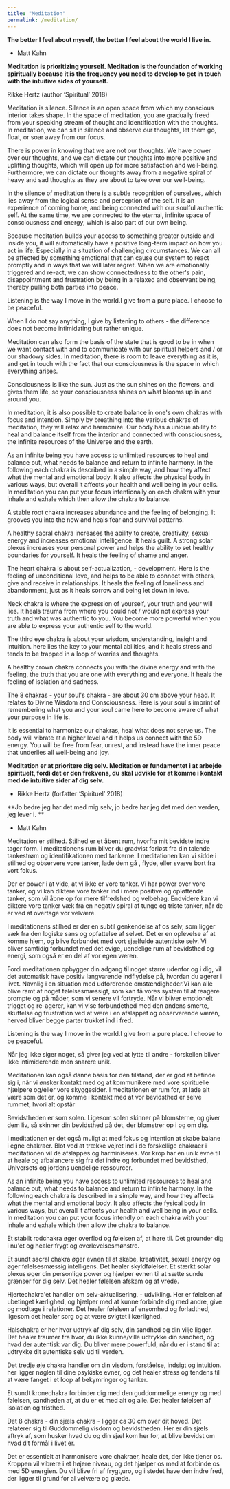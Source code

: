 ```yaml
---
title: "Meditation"
permalink: /meditation/
---
```




**The better I feel about myself, the better I feel about the world I live in.**
- Matt Kahn

**Meditation is prioritizing yourself. Meditation is the foundation of working spiritually because it is the frequency you need to develop to get in touch with the intuitive sides of yourself.**

Rikke Hertz (author ‘Spiritual’ 2018)



Meditation is silence. Silence is an open space from which my conscious interior takes shape. In the space of meditation, you are gradually freed from your speaking stream of thought and identification with the thoughts. In meditation, we can sit in silence and observe our thoughts, let them go, float, or soar away from our focus.



There is power in knowing that we are not our thoughts. We have power over our thoughts, and we can dictate our thoughts into more positive and uplifting thoughts, which will open up for more satisfaction and well-being. Furthermore, we can dictate our thoughts away from a negative spiral of heavy and sad thoughts as they are about to take over our well-being.



In the silence of meditation there is a subtle recognition of ourselves, which lies away from the logical sense and perception of the self. It is an experience of coming home, and being connected with our soulful authentic self. At the same time, we are connected to the eternal, infinite space of consciousness and energy, which is also part of our own being.



Because meditation builds your access to something greater outside and inside you, it will automatically have a positive long-term impact on how you act in life. Especially in a situation of challenging circumstances. We can all be affected by something emotional that can cause our system to react promptly and in ways that we will later regret. When we are emotionally triggered and re-act, we can show connectedness to the other's pain, disappointment and frustration by being in a relaxed and observant being, thereby pulling both parties into peace.



Listening is the way I move in the world.I give from a pure place. I choose to be peaceful.



When I do not say anything, I give by listening to others - the difference does not become intimidating but rather unique.

Meditation can also form the basis of the state that is good to be in when we want contact with and to communicate with our spiritual helpers and / or our shadowy sides. In meditation, there is room to leave everything as it is, and get in touch with the fact that our consciousness is the space in which everything arises.



Consciousness is like the sun. Just as the sun shines on the flowers, and gives them life, so your consciousness shines on what blooms up in and around you.



In meditation, it is also possible to create balance in one's own chakras with focus and intention. Simply by breathing into the various chakras of meditation, they will relax and harmonize. Our body has a unique ability to heal and balance itself from the interior and connected with consciousness, the infinite resources of the Universe and the earth.



As an infinite being you have access to unlimited resources to heal and balance out, what needs to balance and return to infinite harmony. In the following each chakra is described in a simple way, and how they affect what the mental and emotional body. It also affects the physical body in various ways, but overall it affects your health and well being in your cells. In meditation you can put your focus intentionally on each chakra with your inhale and exhale which then allow the chakra to balance.



A stable root chakra increases abundance and the feeling of belonging. It grooves you into the now and heals fear and survival patterns.



A healthy sacral chakra increases the ability to create, creativity, sexual energy and increases emotional intelligence. It heals guilt. A strong solar plexus increases your personal power and helps the ability to set healthy boundaries for yourself. It heals the feeling of shame and anger.



The heart chakra is about self-actualization, - development. Here is the feeling of unconditional love, and helps to be able to connect with others, give and receive in relationships. It heals the feeling of loneliness and abandonment, just as it heals sorrow and being let down in love.



Neck chakra is where the expression of yourself, your truth and your will lies. It heals trauma from where you could not / would not express your truth and what was authentic to you. You become more powerful when you are able to express your authentic self to the world.



The third eye chakra is about your wisdom, understanding, insight and intuition. here lies the key to your mental abilities, and it heals stress and tends to be trapped in a loop of worries and thoughts.



A healthy crown chakra connects you with the divine energy and with the feeling, the truth that you are one with everything and everyone. It heals the feeling of isolation and sadness.



The 8 chakras - your soul's chakra - are about 30 cm above your head. It relates to Divine Wisdom and Consciousness. Here is your soul's imprint of remembering what you and your soul came here to become aware of what your purpose in life is.

It is essential to harmonize our chakras, heal what does not serve us. The body will vibrate at a higher level and it helps us connect with the 5D energy. You will be free from fear, unrest, and instead have the inner peace that underlies all well-being and joy.



**Meditation er at prioritere dig selv. Meditation er fundamentet i at arbejde spirituelt, fordi det er den frekvens, du skal udvikle for at komme i kontakt med de intuitive sider af dig selv.**

- Rikke Hertz (forfatter ‘Spirituel’ 2018)

**Jo bedre jeg har det med mig selv, jo bedre har jeg det med den verden, jeg lever i. **

- Matt Kahn




Meditation er stilhed. Stilhed er et åbent rum, hvorfra mit bevidste indre tager form. I meditationens rum bliver du gradvist forløst fra din talende tankestrøm og identifikationen med tankerne. I meditationen kan vi sidde i stilhed og observere vore tanker, lade dem gå , flyde, eller svæve bort fra vort fokus. 

Der er power i at vide, at vi ikke er vore tanker.  Vi har power over vore tanker, og vi kan diktere vore tanker ind i mere positive og opløftende tanker, som vil åbne op for mere tilfredshed og velbehag. Endvidere kan vi diktere vore tanker væk fra en negativ spiral af tunge og triste tanker, når de er ved at overtage vor velvære.

I meditationens stilhed er der en subtil genkendelse af os selv, som ligger væk fra den logiske sans og opfattelse af selvet. Det er en oplevelse af at komme hjem, og blive forbundet med vort sjælfulde autentiske selv. Vi bliver samtidig forbundet med det evige, uendelige rum af bevidsthed og energi, som også er en del af vor egen væren.

Fordi meditationen opbygger din adgang til noget større udenfor og i dig, vil det automatisk have positiv langvarende indflydelse på, hvordan du agerer i livet. 
Navnlig i en situation med udfordrende omstændigheder.Vi kan alle blive ramt af noget følelsesmæssigt, som kan få vores system til at reagere prompte og på måder, som vi senere vil fortryde. Når vi bliver emotionelt trigget og re-agerer, kan vi vise forbundethed med den andens smerte, skuffelse og frustration ved at være i en afslappet og observerende væren, herved bliver begge parter trukket ind i fred.

Listening is the way I move in the world.I  give from a pure place. I choose to be peaceful.

Når jeg ikke siger noget, så giver jeg ved at lytte til andre - forskellen bliver ikke intimiderende men snarere unik.

Meditationen kan også danne basis for den tilstand, der er god at befinde sig i, når vi ønsker kontakt med og at kommunikere med vore spirituelle hjælpere og/eller vore skyggesider. I meditationen er rum for, at lade alt være som det er, og komme i kontakt med at vor bevidsthed er selve rummet, hvori alt opstår 

Bevidstheden er som solen. Ligesom solen skinner på blomsterne, og giver dem liv, så skinner din bevidsthed på det, der blomstrer op i og om dig. 

I meditationen er det også muligt at med fokus og intention at skabe balane i egne chakraer. Blot ved at trække vejret ind i de forskellige chakraer i meditationen vil de afslappes og harminiseres. Vor krop har en unik evne til at heale og afbalancere sig fra det indre og forbundet med bevidsthed, Universets og jordens uendelige ressourcer.

As an infinite being you have access to unlimited ressources to heal and balance out, what needs to balance and return to infinite harmony.
In the following each chakra is described in a simple way, and how they affects what the mental and emotional body. It also affects the fysical body in various ways, but overall it affects your health and well being in your cells.
In meditation you can put your focus intendly on each chakra with your inhale and exhale which then allow the chakra to balance. 

Et stabilt rodchakra øger overflod og følelsen af, at høre til. Det grounder dig i nu'et og healer frygt og overlevelsesmønstre.

Et sundt sacral chakra øger evnen til at skabe, kreativitet, sexuel energy og øger følelsesmæssig intelligens. Det healer skyldfølelser.
Et stærkt solar plexus øger din personlige power og hjælper evnen til at sætte sunde grænser for dig selv. Det healer følelsen afskam og af vrede.

Hjertechakra'et handler om selv-aktualisering, - udvikling. Her er følelsen af ubetinget kærlighed, og hjælper med at kunne forbinde dig med andre, give og modtage i relationer. Det healer følelsen af ensomhed og forladthed, ligesom det healer sorg og at være svigtet i kærlighed.

Halschakra er her hvor udtryk af dig selv, din sandhed og din vilje ligger. Det healer traumer fra hvor, du ikke kunne/ville udtrykke din sandhed, og hvad der autentisk var dig. Du bliver mere powerfuld, når du er i stand til at udtrykke dit autentiske selv ud til verden.

Det tredje øje chakra handler om din visdom, forståelse, indsigt og intuition. her ligger nøglen til dine psykiske evner, og det healer stress og tendens til at være fanget i et loop af bekymringer og tanker.

Et sundt kronechakra forbinder dig med den guddommelige energy og med følelsen, sandheden af, at du er et med alt og alle. Det healer følelsen af isolation og tristhed.

Det 8 chakra - din sjæls chakra - ligger ca 30 cm over dit hoved. Det relaterer sig til Guddommelig visdom og bevidstheden. Her er din sjæls aftryk af, som husker hvad du og din sjæl kom her for, at blive bevidst om hvad dit formål i livet er.

Det er essentielt at harmonisere vore chakraer, heale det, der ikke tjener os. Kroppen vil vibrere i et højere niveau, og det hjælper os med at forbinde os med 5D energien. Du vil blive fri af frygt,uro, og i stedet have den indre fred, der ligger til grund for al velvære og glæde.




